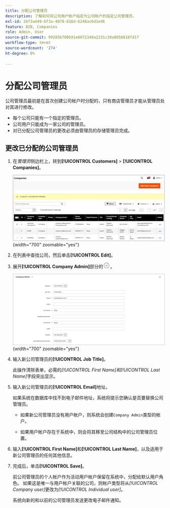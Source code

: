 ```yaml
---
title: 分配公司管理员
description: 了解如何将公司用户帐户指定为公司帐户的指定公司管理员。
exl-id: 26f3a449-6f3a-4078-816d-6248ac6d1e46
feature: B2B, Companies
role: Admin, User
source-git-commit: 99285b700b91e0072340a2231c39a8050818fd17
workflow-type: tm+mt
source-wordcount: '274'
ht-degree: 0%

---
```


# 分配公司管理员

公司管理员最初是在首次创建公司帐户时分配的，只有商店管理员才能从管理员处对其进行修改。

- 每个公司只能有一个指定的管理员。
- 公司用户只能成为一家公司的管理员。
- 对已分配公司管理员的更改必须由管理员的存储管理员完成。

## 更改已分配的公司管理员

1. 在&#x200B;_管理员_&#x200B;侧边栏上，转到&#x200B;**[!UICONTROL Customers]** > **[!UICONTROL Companies]**。

   ![公司](./assets/companies-grid.png){width="700" zoomable="yes"}

1. 在列表中查找公司，然后单击&#x200B;**[!UICONTROL Edit]**。

1. 展开&#x200B;**[!UICONTROL Company Admin]**&#x200B;部分的![扩展选择器](../assets/icon-display-expand.png)。

   ![公司管理员](./assets/company-create-company-admin.png){width="700" zoomable="yes"}

1. 输入新公司管理员的&#x200B;**[!UICONTROL Job Title]**。

   此操作清除表单，必需的&#x200B;_[!UICONTROL First Name]_和_[!UICONTROL Last Name]_&#x200B;字段突出显示。

1. 输入新公司管理员的&#x200B;**[!UICONTROL Email]**&#x200B;地址。

   如果系统在数据库中找不到电子邮件地址，系统将提示您确认是否要替换公司管理员。

   - 如果新公司管理员没有用户帐户，则系统会创建`Company Admin`类型的帐户。

   - 如果用户帐户存在于系统中，则会将其移至公司结构中的公司管理员位置。

1. 输入&#x200B;**[!UICONTROL First Name]**&#x200B;和&#x200B;**[!UICONTROL Last Name]**，以及适用于新公司管理员的任何其他信息。

1. 完成后，单击&#x200B;**[!UICONTROL Save]**。

   前公司管理员的个人帐户作为活动用户帐户保留在系统中，分配给默认用户角色。 如果这是唯一与用户帐户关联的公司，则帐户类型将从&#x200B;*[!UICONTROL Company user]*&#x200B;更改为&#x200B;*[!UICONTROL Individual user]*。

   系统向新的和以前的公司管理员发送更改电子邮件通知。

